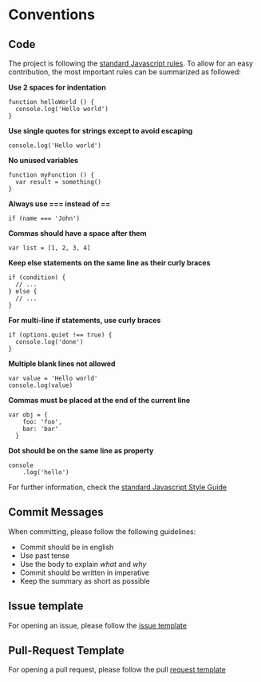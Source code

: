 # Conventions
## Code 

The project is following the [standard Javascript rules](https://standardjs.com/rules.html).
To allow for an easy contribution, the most important rules can be summarized as followed:

**Use 2 spaces for indentation**
```
function helloWorld () {
  console.log('Hello world')
}
```

**Use single quotes for strings except to avoid escaping**
```
console.log('Hello world')
```

**No unused variables**
```
function myFunction () {
  var result = something()   
}
```

**Always use === instead of ==**
```
if (name === 'John')
```

**Commas should have a space after them**
```
var list = [1, 2, 3, 4]
```

**Keep else statements on the same line as their curly braces**
```
if (condition) {
  // ...
} else {
  // ...
}
```

**For multi-line if statements, use curly braces**
```
if (options.quiet !== true) {
  console.log('done')
}
```

**Multiple blank lines not allowed**
```
var value = 'Hello world'
console.log(value)
```

**Commas must be placed at the end of the current line**
```
var obj = {
    foo: 'foo',
    bar: 'bar'   
  }
```

**Dot should be on the same line as property**
```
console
    .log('hello')
```

For further information, check the [standard Javascript Style Guide](https://standardjs.com/rules.html)

## Commit Messages
When committing, please follow the following guidelines:

* Commit should be in english
* Use past tense
* Use the body to explain _what_ and _why_ 
* Commit should be written in imperative
* Keep the summary as short as possible

## Issue template

For opening an issue, please follow the [issue template](https://github.com/mi-classroom/mi-web-technologien-beiboot-ss2020-Dominikdeimel/blob/master/docs/issue_template.md)

## Pull-Request Template

For opening a pull request, please follow the pull [request template](https://github.com/mi-classroom/mi-web-technologien-beiboot-ss2020-Dominikdeimel/blob/master/docs/pull_request_template.md)
